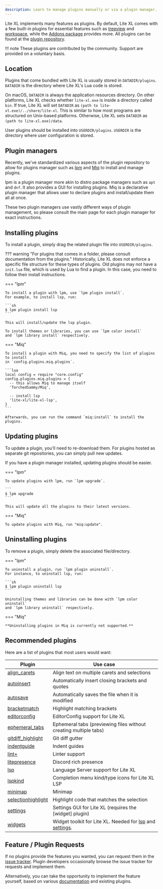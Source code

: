 ```yaml
---
description: Learn to manage plugins manually or via a plugin manager.
---
```


Lite XL implements many features as plugins.
By default, Lite XL comes with a few built-in plugins for essential features such as [treeview]
and [workspace], while the [Addons package] provides more.
All plugins can be found at the [plugin repository][lite-xl/lite-xl-plugins].

!!! note
    These plugins are contributed by the community.
    Support are provided on a voluntary basis.

## Location

Plugins that come bundled with Lite XL is usually stored in `DATADIR/plugins`.
`DATADIR` is the directory where Lite XL's Lua code is stored.

On macOS, `DATADIR` is always the application resources directory.
On other platforms, Lite XL checks whether `lite-xl.exe` is inside a directory called `bin`.
If true, Lite XL will set `DATADIR` as `(path to lite-xl.exe)/../share/lite-xl`.
This is similar to how most programs are structured on Unix-based platforms.
Otherwise, Lite XL sets `DATADIR` as `(path to lite-xl.exe)/data`.

User plugins should be installed into `USERDIR/plugins`.
`USERDIR` is the directory where user configuration is stored.

## Plugin managers

Recently, we've standardized various aspects of the plugin repository to allow for plugins manager
such as [lpm] and [Miq] to install and manage plugins.

lpm is a plugin manager more akin to distro package managers such as `apt` and `dnf`.
It also provides a GUI for installing plugins.
Miq is a declarative plugin manager that allows user to declare plugins
and install/update them all at once.

These two plugin managers use vastly different ways of plugin management, 
so please consult the main page for each plugin manager for exact instructions.

## Installing plugins

To install a plugin, simply drag the related plugin file into `USERDIR/plugins`.

??? warning "For plugins that comes in a folder, please consult documentation from the plugins."
    Historically, Lite XL does not enforce a specific file structure
    for these types of plugins.
    Old plugins may not have a `init.lua` file, which is used by
    Lua to find a plugin.
    In this case, you need to follow their install instructions.

=== "lpm"

    To install a plugin with lpm, use `lpm plugin install`.
    For example, to install lsp, run:

    ```sh
    $ lpm plugin install lsp
    ```

    This will install/update the lsp plugin.

    To install themes or libraries, you can use `lpm color install`
    and `lpm library install` respectively.

=== "Miq"

    To install a plugin with Miq, you need to specify the list of plugins to install
    in `config.plugins.miq.plugins`.

    ```lua
    local config = require "core.config"
    config.plugins.miq.plugins = {
      -- this allows Miq to manage itself
      'TorchedSammy/Miq',

      -- install lsp
      'lite-xl/lite-xl-lsp',
    }
    ```

    Afterwards, you can run the command `miq:install` to install the plugins.

## Updating plugins

To update a plugin, you'll need to re-download them.
For plugins hosted as separate git repositories, you can simply pull new updates.

If you have a plugin manager installed, updating plugins should be easier.

=== "lpm"

    To update plugins with lpm, run `lpm upgrade`.

    ```
    $ lpm upgrade
    ```

    This will update all the plugins to their latest versions.

=== "Miq"

    To update plugins with Miq, run "miq:update".

## Uninstalling plugins

To remove a plugin, simply delete the associated file/directory.

=== "lpm"

    To uninstall a plugin, run `lpm plugin uninstall`.
    For instance, to uninstall lsp, run:

    ```sh
    $ lpm plugin uninstall lsp
    ```

    Uninstalling themes and libraries can be done with `lpm color uninstall`
    and `lpm library uninstall` respectively.

=== "Miq"

    **Uninstalling plugins in Miq is currently not supported.**

## Recommended plugins

Here are a list of plugins that most users would want:

| Plugin               | Use case
| ------               | --------
| [align_carets]       | Align text on multiple carets and selections
| [autoinsert]         | Automatically insert closing brackets and quotes
| [autosave]           | Automatically saves the file when it is modified
| [bracketmatch]       | Highlight matching brackets
| [editorconfig]       | EditorConfig support for Lite XL
| [ephemeral_tabs]     | Ephemeral tabs (previewing files without creating multiple tabs)
| [gitdiff_highlight]  | Git diff gutter
| [indentguide]        | Indent guides
| [lint+]              | Linter support
| [litepresence]       | Discord rich presence
| [lsp]                | Language Server support for Lite XL
| [lspkind]            | Completion menu kind/type icons for Lite XL LSP
| [minimap]            | Minimap
| [selectionhighlight] | Highlight code that matches the selection
| [settings]           | Settings GUI for Lite XL (requires the [widget] plugin)
| [widgets]            | Widget toolkit for Lite XL. Needed for [lsp] and [settings].

## Feature / Plugin Requests

If no plugins provide the features you wanted, you can request them in the [issue tracker].
Plugin developers occasionally browse the issue tracker for requests and implement them.

Alternatively, you can take the opportunity to implement the feature yourself,
based on various [documentation] and existing plugins.


[treeview]:                https://github.com/lite-xl/lite-xl/blob/master/data/plugins/treeview.lua
[workspace]:               https://github.com/lite-xl/lite-xl/blob/master/data/plugins/workspace.lua
[Addons package]:          ../setup/getting-started.md#base-and-addons-packages
[lite-xl/lite-xl-plugins]: https://github.com/lite-xl/lite-xl-plugins
[lpm]:                     https://github.com/lite-xl/lite-xl-plugin-manager
[Miq]:                     https://github.com/TorchedSammy/Miq
[align_carets]:            https://github.com/lite-xl/lite-xl-plugins/blob/master/plugins/align_carets.lua?raw=1
[autoinsert]:              https://github.com/lite-xl/lite-xl-plugins/blob/master/plugins/autoinsert.lua?raw=1
[autosave]:                https://github.com/lite-xl/lite-xl-plugins/blob/master/plugins/autosave.lua?raw=1
[bracketmatch]:            https://github.com/lite-xl/lite-xl-plugins/blob/master/plugins/bracketmatch.lua?raw=1
[editorconfig]:            https://github.com/lite-xl/lite-xl-plugins/blob/master/plugins/editorconfig
[ephemeral_tabs]:          https://github.com/lite-xl/lite-xl-plugins/blob/master/plugins/ephemeral_tabs.lua?raw=1
[gitdiff_highlight]:       https://github.com/vincens2005/lite-xl-gitdiff-highlight
[indentguide]:             https://github.com/lite-xl/lite-xl-plugins/blob/master/plugins/indentguide.lua?raw=1
[lint+]:                   https://github.com/liquid600pgm/lintplus
[litepresence]:            https://github.com/TorchedSammy/Litepresence
[lsp]:                     https://github.com/lite-xl/lite-xl-lsp
[lspkind]:                 https://github.com/TorchedSammy/lite-xl-lspkind
[minimap]:                 https://github.com/lite-xl/lite-xl-plugins/blob/master/plugins/minimap.lua?raw=1
[selectionhighlight]:      https://github.com/lite-xl/lite-xl-plugins/blob/master/plugins/selectionhighlight.lua?raw=1
[settings]:                https://github.com/lite-xl/lite-xl-plugins/blob/master/plugins/settings.lua?raw=1
[widgets]:                 https://github.com/lite-xl/lite-xl-widgets
[issue tracker]:           https://github.com/lite-xl/lite-xl-plugins/issues
[documentation]:           ../developer-guide/introduction.md
